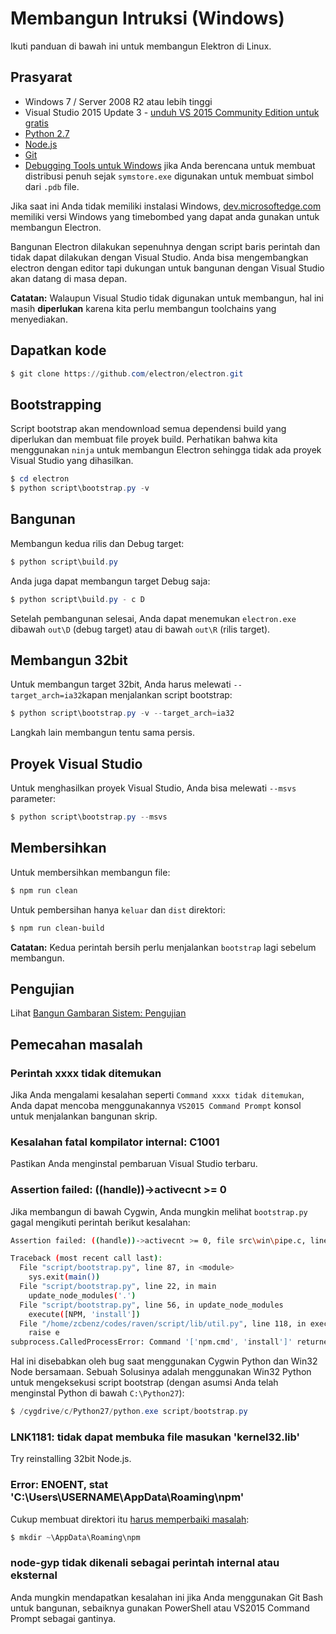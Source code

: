 # Membangun Intruksi (Windows)

Ikuti panduan di bawah ini untuk membangun Elektron di Linux.

## Prasyarat

* Windows 7 / Server 2008 R2 atau lebih tinggi
* Visual Studio 2015 Update 3 - [unduh VS 2015 Community Edition untuk gratis ](https://www.visualstudio.com/vs/older-downloads/)
* [Python 2.7](http://www.python.org/download/releases/2.7/)
* [Node.js](http://nodejs.org/download/)
* [Git](http://git-scm.com)
* [Debugging Tools untuk Windows](https://msdn.microsoft.com/en-us/library/windows/hardware/ff551063.aspx) jika Anda berencana untuk membuat distribusi penuh sejak `symstore.exe` digunakan untuk membuat simbol dari `.pdb` file.

Jika saat ini Anda tidak memiliki instalasi Windows, [dev.microsoftedge.com](https://developer.microsoft.com/en-us/microsoft-edge/tools/vms/) memiliki versi Windows yang timebombed yang dapat anda gunakan untuk membangun Electron.

Bangunan Electron dilakukan sepenuhnya dengan script baris perintah dan tidak dapat dilakukan dengan Visual Studio. Anda bisa mengembangkan electron dengan editor tapi dukungan untuk bangunan dengan Visual Studio akan datang di masa depan.

**Catatan:** Walaupun Visual Studio tidak digunakan untuk membangun, hal ini masih **diperlukan** karena kita perlu membangun toolchains yang menyediakan.

## Dapatkan kode

```powershell
$ git clone https://github.com/electron/electron.git
```

## Bootstrapping

Script bootstrap akan mendownload semua dependensi build yang diperlukan dan membuat file proyek build. Perhatikan bahwa kita menggunakan `ninja` untuk membangun Electron sehingga tidak ada proyek Visual Studio yang dihasilkan.

```powershell
$ cd electron
$ python script\bootstrap.py -v
```

## Bangunan

Membangun kedua rilis dan Debug target:

```powershell
$ python script\build.py
```

Anda juga dapat membangun target Debug saja:

```powershell
$ python script\build.py - c D
```

Setelah pembangunan selesai, Anda dapat menemukan `electron.exe` dibawah `out\D` (debug target) atau di bawah `out\R` (rilis target).

## Membangun 32bit

Untuk membangun target 32bit, Anda harus melewati `--target_arch=ia32`kapan menjalankan script bootstrap:

```powershell
$ python script\bootstrap.py -v --target_arch=ia32
```

Langkah lain membangun tentu sama persis.

## Proyek Visual Studio

Untuk menghasilkan proyek Visual Studio, Anda bisa melewati `--msvs` parameter:

```powershell
$ python script\bootstrap.py --msvs
```

## Membersihkan

Untuk membersihkan membangun file:

```powershell
$ npm run clean
```

Untuk pembersihan hanya `keluar` dan `dist` direktori:

```sh
$ npm run clean-build
```

**Catatan:** Kedua perintah bersih perlu menjalankan `bootstrap` lagi sebelum membangun.

## Pengujian

Lihat [Bangun Gambaran Sistem: Pengujian](build-system-overview.md#tests)

## Pemecahan masalah

### Perintah xxxx tidak ditemukan

Jika Anda mengalami kesalahan seperti `Command xxxx tidak ditemukan`, Anda dapat mencoba menggunakannya `VS2015 Command Prompt` konsol untuk menjalankan bangunan skrip.

### Kesalahan fatal kompilator internal: C1001

Pastikan Anda menginstal pembaruan Visual Studio terbaru.

### Assertion failed: ((handle))->activecnt >= 0

Jika membangun di bawah Cygwin, Anda mungkin melihat `bootstrap.py` gagal mengikuti perintah berikut kesalahan:

```sh
Assertion failed: ((handle))->activecnt >= 0, file src\win\pipe.c, line 1430

Traceback (most recent call last):
  File "script/bootstrap.py", line 87, in <module>
    sys.exit(main())
  File "script/bootstrap.py", line 22, in main
    update_node_modules('.')
  File "script/bootstrap.py", line 56, in update_node_modules
    execute([NPM, 'install'])
  File "/home/zcbenz/codes/raven/script/lib/util.py", line 118, in execute
    raise e
subprocess.CalledProcessError: Command '['npm.cmd', 'install']' returned non-zero exit status 3
```

Hal ini disebabkan oleh bug saat menggunakan Cygwin Python dan Win32 Node bersamaan. Sebuah Solusinya adalah menggunakan Win32 Python untuk mengeksekusi script bootstrap (dengan asumsi Anda telah menginstal Python di bawah `C:\Python27`):

```powershell
$ /cygdrive/c/Python27/python.exe script/bootstrap.py
```

### LNK1181: tidak dapat membuka file masukan 'kernel32.lib'

Try reinstalling 32bit Node.js.

### Error: ENOENT, stat 'C:\Users\USERNAME\AppData\Roaming\npm'

Cukup membuat direktori itu [harus memperbaiki masalah](http://stackoverflow.com/a/25095327/102704):

```powershell
$ mkdir ~\AppData\Roaming\npm
```

### node-gyp tidak dikenali sebagai perintah internal atau eksternal

Anda mungkin mendapatkan kesalahan ini jika Anda menggunakan Git Bash untuk bangunan, sebaiknya gunakan PowerShell atau VS2015 Command Prompt sebagai gantinya.